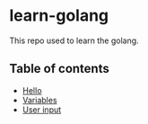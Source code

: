 # learn-golang
This repo used to learn the golang.

## Table of contents
 - [Hello](01hello/main.go)
 - [Variables](02variables/main.go)
 - [User input](03userinput/main.go)

